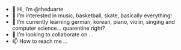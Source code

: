 - 👋 Hi, I’m @theduarte
- 👀 I’m interested in music, basketball, skate, basically everything!   
- 🌱 I’m currently learning german, korean, piano, violin, singing and computer science... quarentine right?
- 💞️ I’m looking to collaborate on ...
- 📫 How to reach me ...

<!---
theduarte/theduarte is a ✨ special ✨ repository because its `README.md` (this file) appears on your GitHub profile.
You can click the Preview link to take a look at your changes.
--->
